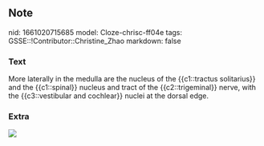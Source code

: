 ## Note
nid: 1661020715685
model: Cloze-chrisc-ff04e
tags: GSSE::!Contributor::Christine_Zhao
markdown: false

### Text
<div>
  <div>
    <div>
      <div>
        <div>
          More laterally in the medulla are the nucleus of the
          {{c1::tractus solitarius}} and the {{c1::spinal}} nucleus
          and tract of the {{c2::trigeminal}} nerve, with the
          {{c3::vestibular and cochlear}} nuclei at the dorsal
          edge.
        </div>
      </div>
    </div>
  </div>
</div>

### Extra
<img src="paste-6749c8c9994eada142b581f3dfb4c77e8665fbdd.jpg">
